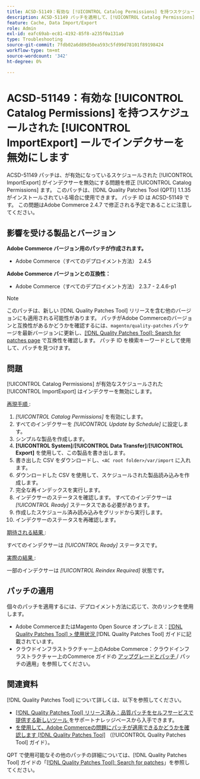 ```yaml
---
title: ACSD-51149：有効な [!UICONTROL Catalog Permissions] を持つスケジュールされた [!UICONTROL ImportExport] ールでインデクサーを無効にします
description: ACSD-51149 パッチを適用して、[!UICONTROL Catalog Permissions] が有効になっているスケジュール済み [!UICONTROL ImportExport] がインデクサーを無効にするAdobe Commerceのパフォーマンスの問題を修正してください。
feature: Cache, Data Import/Export
role: Admin
exl-id: eafc69ab-ec81-4192-85f8-a235f0a131a9
type: Troubleshooting
source-git-commit: 7fdb02a6d89d50ea593c5fd99d78101f89198424
workflow-type: tm+mt
source-wordcount: '342'
ht-degree: 0%

---
```


# ACSD-51149：有効な [!UICONTROL Catalog Permissions] を持つスケジュールされた [!UICONTROL ImportExport] ールでインデクサーを無効にします

ACSD-51149 パッチは、が有効になっているスケジュールされた [!UICONTROL ImportExport] がインデクサーを無効にする問題を修正 [!UICONTROL Catalog Permissions] ます。 このパッチは、[!DNL Quality Patches Tool (QPT)] 1.1.35 がインストールされている場合に使用できます。 パッチ ID は ACSD-51149 です。 この問題はAdobe Commerce 2.4.7 で修正される予定であることに注意してください。

## 影響を受ける製品とバージョン

**Adobe Commerce バージョン用のパッチが作成されます。**

* Adobe Commerce（すべてのデプロイメント方法） 2.4.5

**Adobe Commerce バージョンとの互換性：**

* Adobe Commerce（すべてのデプロイメント方法） 2.3.7 - 2.4.6-p1

>[!NOTE]
>
>このパッチは、新しい [!DNL Quality Patches Tool] リリースを含む他のバージョンにも適用される可能性があります。 パッチがAdobe Commerceのバージョンと互換性があるかどうかを確認するには、`magento/quality-patches` パッケージを最新バージョンに更新し、[[!DNL Quality Patches Tool]: Search for patches page](https://experienceleague.adobe.com/tools/commerce-quality-patches/index.html) で互換性を確認します。 パッチ ID を検索キーワードとして使用して、パッチを見つけます。

## 問題

[!UICONTROL Catalog Permissions] が有効なスケジュールされた [!UICONTROL ImportExport] はインデクサーを無効にします。

<u> 再現手順 </u>:

1. *[!UICONTROL Catalog Permissions]* を有効にします。
1. すべてのインデクサーを *[!UICONTROL Update by Schedule]* に設定します。
1. シンプルな製品を作成します。
1. **[!UICONTROL System]**/**[!UICONTROL Data Transfer]**/**[!UICONTROL Export]** を使用して、この製品を書き出します。
1. 書き出した CSV をダウンロードし、`<AC root folder>/var/import` に入れます。
1. ダウンロードした CSV を使用して、スケジュールされた製品読み込みを作成します。
1. 完全な再インデックスを実行します。
1. インデクサーのステータスを確認します。 すべてのインデクサーは *[!UICONTROL Ready]* ステータスである必要があります。
1. 作成したスケジュール済み読み込みをグリッドから実行します。
1. インデクサーのステータスを再確認します。

<u> 期待される結果 </u>:

すべてのインデクサーは *[!UICONTROL Ready]* ステータスです。

<u> 実際の結果 </u>:

一部のインデクサーは *[!UICONTROL Reindex Required]* 状態です。

## パッチの適用

個々のパッチを適用するには、デプロイメント方法に応じて、次のリンクを使用します。

* Adobe CommerceまたはMagento Open Source オンプレミス：[[!DNL Quality Patches Tool] > 使用状況 ](/help/tools/quality-patches-tool/usage.md) [!DNL Quality Patches Tool] ガイドに記載されています。
* クラウドインフラストラクチャー上のAdobe Commerce：クラウドインフラストラクチャー上のCommerce ガイドの [ アップグレードとパッチ ](https://experienceleague.adobe.com/docs/commerce-cloud-service/user-guide/develop/upgrade/apply-patches.html)/ パッチの適用」を参照してください。

## 関連資料

[!DNL Quality Patches Tool] について詳しくは、以下を参照してください。

* [[!DNL Quality Patches Tool]  リリース済み：品質パッチをセルフサービスで提供する新しいツール ](https://experienceleague.adobe.com/en/docs/commerce-operations/tools/quality-patches-tool/quality-patches-tool-to-self-serve-quality-patches) をサポートナレッジベースから入手できます。
* [ を使用して、Adobe Commerceの問題にパッチが適用できるかどうかを確認します  [!DNL Quality Patches Tool]](/help/tools/quality-patches-tool/patches-available-in-qpt/check-patch-for-magento-issue-with-magento-quality-patches.md) （[!UICONTROL Quality Patches Tool] ガイド）。


QPT で使用可能なその他のパッチの詳細については、[!DNL Quality Patches Tool] ガイドの「[[!DNL Quality Patches Tool]: Search for patches](https://experienceleague.adobe.com/tools/commerce-quality-patches/index.html)」を参照してください。
